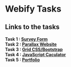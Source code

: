 <h1>Webify Tasks</h1>
<h2>Links to the tasks</h2>
<h4>
    Task 1 : <a href="surveyform.html">Survey Form</a><br>
    Task 2 : <a href="parallax.html">Parallax Website</a><br>
    Task 3 : <a href="cssgrid.html">Grid CSS/Bootstrap</a><br>
    Task 4 : <a href="calculator.html">JavaScript Caculator</a><br>
    Task 5 : <a href="https://parvsharma.netlify.app/">Portfolio</a><br>
</h4>
